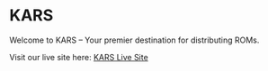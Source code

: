 # KARS

Welcome to KARS – Your premier destination for distributing ROMs.

Visit our live site here: [KARS Live Site](https://aspenini.github.io/KARS/)

